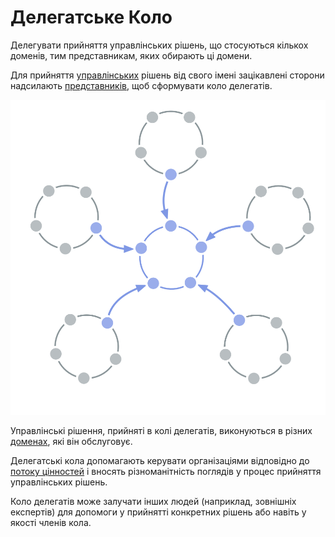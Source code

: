# Делегатське Коло

<summary>
Делегувати прийняття управлінських рішень, що стосуються кількох доменів, тим представникам, яких обирають ці домени.
</summary>

Для прийняття [управлінських](glossary:governance) рішень від свого імені зацікавлені сторони надсилають [представників](section:representative), щоб сформувати коло делегатів.

![Делегатське Коло](img/structural-patterns/delegate-circle.png)

Управлінські рішення, прийняті в колі делегатів, виконуються в різних [доменах](glossary:domain), які він обслуговує.

Делегатські кола допомагають керувати організаціями відповідно до [потоку цінностей](glossary:flow-of-value) і вносять різноманітність поглядів у процес прийняття управлінських рішень.

Коло делегатів може залучати інших людей (наприклад, зовнішніх експертів) для допомоги у прийнятті конкретних рішень або навіть у якості членів кола.